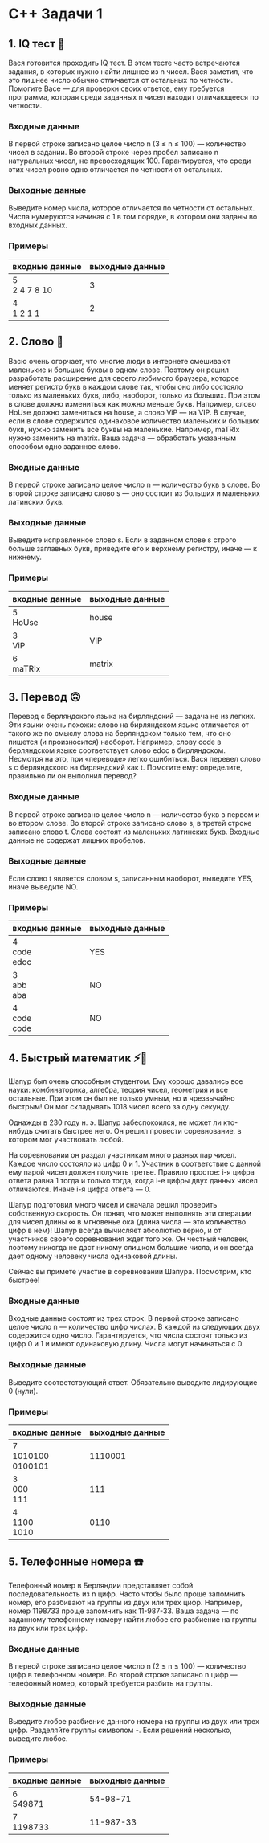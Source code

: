 # C++ Задачи 1
## 1. IQ тест :thinking:
Вася готовится проходить IQ тест. В этом тесте часто встречаются задания, в которых нужно найти лишнее из n чисел. Вася заметил, что это лишнее число обычно отличается от остальных по четности. Помогите Васе — для проверки своих ответов, ему требуется программа, которая среди заданных n чисел находит отличающееся по четности.
### Входные данные
В первой строке записано целое число n (3 ≤ n ≤ 100) — количество чисел в задании. Во второй строке через пробел записано n натуральных чисел, не превосходящих 100. Гарантируется, что среди этих чисел ровно одно отличается по четности от остальных.
### Выходные данные
Выведите номер числа, которое отличается по четности от остальных. Числа нумеруются начиная с 1 в том порядке, в котором они заданы во входных данных.
### Примеры
| входные данные       | выходные данные    |
|----------------------|--------------------|
| 5 <br/> 2 4 7 8 10   | 3                  |
| 4 <br/> 1 2 1 1      | 2                  |

## 2. Слово :speak_no_evil:
Васю очень огорчает, что многие люди в интернете смешивают маленькие и большие буквы в одном слове. Поэтому он решил разработать расширение для своего любимого браузера, которое меняет регистр букв в каждом слове так, чтобы оно либо состояло только из маленьких букв, либо, наоборот, только из больших. При этом в слове должно измениться как можно меньше букв. Например, слово HoUse должно замениться на house, а слово ViP — на VIP. В случае, если в слове содержится одинаковое количество маленьких и больших букв, нужно заменить все буквы на маленькие. Например, maTRIx нужно заменить на matrix. Ваша задача — обработать указанным способом одно заданное слово.
### Входные данные
В первой строке записано целое число n — количество букв в слове. Во второй строке записано слово s — оно состоит из больших и маленьких латинских букв.
### Выходные данные
Выведите исправленное слово s. Если в заданном слове s строго больше заглавных букв, приведите его к верхнему регистру, иначе — к нижнему.
### Примеры
| входные данные | выходные данные |
|----------------|-----------------|
| 5 <br/> HoUse  | house           |
| 3 <br/> ViP    | VIP             |
| 6 <br/> maTRIx | matrix          |

## 3. Перевод :upside_down_face:
Перевод с берляндского языка на бирляндский — задача не из легких. Эти языки очень похожи: слово на бирляндском языке отличается от такого же по смыслу слова на берляндском только тем, что оно пишется (и произносится) наоборот. Например, слову code в берляндском языке соответствует слово edoc в бирляндском. Несмотря на это, при «переводе» легко ошибиться. Вася перевел слово s с берляндского на бирляндский как t. Помогите ему: определите, правильно ли он выполнил перевод?
### Входные данные
В первой строке записано целое число n — количество букв в первом и во втором слове. Во второй строке записано слово s, в третей строке записано слово t. Слова состоят из маленьких латинских букв. Входные данные не содержат лишних пробелов.
### Выходные данные
Если слово t является словом s, записанным наоборот, выведите YES, иначе выведите NO.

### Примеры
| входные данные          | выходные данные |
|-------------------------|-----------------|
| 4 <br/> code <br/> edoc | YES             |
| 3 <br/> abb <br/> aba   | NO              |
| 4 <br/> code <br/> code | NO              |

## 4. Быстрый математик :zap::disguised_face:
Шапур был очень способным студентом. Ему хорошо давались все науки: комбинаторика, алгебра, теория чисел, геометрия и все остальные. При этом он был не только умным, но и чрезвычайно быстрым! Он мог складывать 1018 чисел всего за одну секунду.

Однажды в 230 году н. э. Шапур забеспокоился, не может ли кто-нибудь считать быстрее него. Он решил провести соревнование, в котором мог участвовать любой.

На соревновании он раздал участникам много разных пар чисел. Каждое число состояло из цифр 0 и 1. Участник в соответствие с данной ему парой чисел должен получить третье. Правило простое: i-я цифра ответа равна 1 тогда и только тогда, когда i-е цифры двух данных чисел отличаются. Иначе i-я цифра ответа — 0.

Шапур подготовил много чисел и сначала решил проверить собственную скорость. Он понял, что может выполнять эти операции для чисел длины ∞ в мгновенье ока (длина числа — это количество цифр в нем)! Шапур всегда вычисляет абсолютно верно, и от участников своего соревнования ждет того же. Он честный человек, поэтому никогда не даст никому слишком большие числа, и он всегда дает одному человеку числа одинаковой длины.

Сейчас вы примете участие в соревновании Шапура. Посмотрим, кто быстрее!

### Входные данные
Входные данные состоят из трех строк. В первой строке записано целое число n — количество цифр числах. В каждой из следующих двух содержится одно число. Гарантируется, что числа состоят только из цифр 0 и 1 и имеют одинаковую длину. Числа могут начинаться с 0.

### Выходные данные
Выведите соответствующий ответ. Обязательно выводите лидирующие 0 (нули).

### Примеры
| входные данные                | выходные данные |
|-------------------------------|-----------------|
| 7 <br/> 1010100 <br/> 0100101 | 1110001         |
| 3 <br/> 000 <br/> 111         | 111             |
| 4 <br/> 1100 <br/> 1010       | 0110            |

## 5. Телефонные номера :telephone:
Телефонный номер в Берляндии представляет собой последовательность из n цифр. Часто чтобы было проще запомнить номер, его разбивают на группы из двух или трех цифр. Например, номер 1198733 проще запомнить как 11-987-33. Ваша задача — по заданному телефонному номеру найти любое его разбиение на группы из двух или трех цифр.
### Входные данные
В первой строке записано целое число n (2 ≤ n ≤ 100) — количество цифр в телефонном номере. Во второй строке записано n цифр — телефонный номер, который требуется разбить на группы.
### Выходные данные
Выведите любое разбиение данного номера на группы из двух или трех цифр. Разделяйте группы символом -. Если решений несколько, выведите любое.
### Примеры
| входные данные  | выходные данные |
|-----------------|-----------------|
| 6 <br/> 549871  | 54-98-71        |
| 7 <br/> 1198733 | 11-987-33       |
